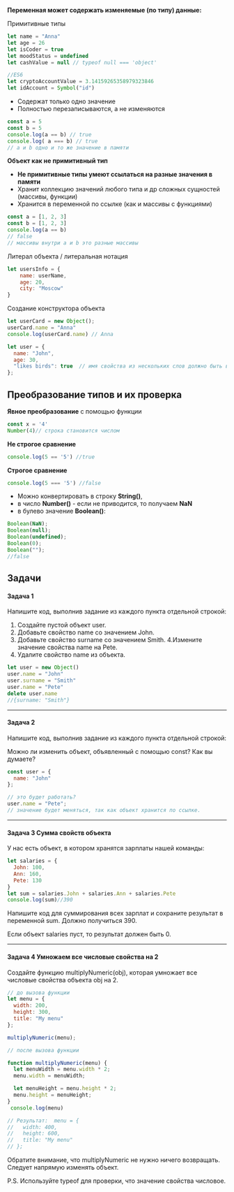 **Переменная может содержать изменяемые (по типу) данные:**<br>

Примитивные типы
```js
let name = "Anna"
let age = 26
let isCoder = true
let moodStatus = undefined
let cashValue = null // typeof null === 'object'

//ES6
let cryptoAccountValue = 3.14159265358979323846
let idAccount = Symbol("id")
```

* Содержат только одно значение
* Полностью перезаписываются, а не изменяются
```js
const a = 5
const b = 5
console.log(a == b) // true
console.log( a === b) // true
// a и b одно и то же значение в памяти
```


**Объект как не примитивный тип**
* **Не примитивные типы умеют ссылаться на разные значения в памяти**
* Хранит коллекцию значений любого типа и др сложных сущностей (массивы, функции)
* Хранится в переменной по ссылке (как и массивы с функциями)
```js
const a = [1, 2, 3]
const b = [1, 2, 3]
console.log(a == b)
// false
// массивы внутри a и b это разные массивы
```
Литерал объекта / литеральная нотация
```js
let usersInfo = {
    name: userName,
    age: 20,
    city: "Moscow"
}
```

Создание конструктора объекта 
```js
let userCard = new Object();
userCard.name = "Anna"
console.log(userCard.name) // Anna
```
```js
let user = {
  name: "John",
  age: 30,
  "likes birds": true  // имя свойства из нескольких слов должно быть в кавычках
};
```

## Преобразование типов и их проверка
**Явное преобразование** с помощью функции 
```js
const x = '4'
Number(4)// строка становится числом
```
**Не строгое сравнение**
```js
console.log(5 == '5') //true
```
**Строгое сравнение**
```js
console.log(5 === '5') //false
```
* Можно конвертировать в строку **String()**,<br>
* в число **Number()** - если не приводится, то получаем **NaN**<br>
* в булево значение **Boolean()**:<br>
```js
Boolean(NaN);
Boolean(null);
Boolean(undefined);
Boolean(0);
Boolean(""); 
//false
```




## Задачи
#### Задача 1
Напишите код, выполнив задание из каждого пункта отдельной строкой:

1. Создайте пустой объект user.
2. Добавьте свойство name со значением John.
3. Добавьте свойство surname со значением Smith.
4.Измените значение свойства name на Pete.
5. Удалите свойство name из объекта.
```js
let user = new Object()
user.name = "John"
user.surname = "Smith"
user.name = "Pete"
delete user.name
//{surname: "Smith"}
```

___


#### Задача 2

Напишите код, выполнив задание из каждого пункта отдельной строкой:

Можно ли изменить объект, объявленный с помощью const? Как вы думаете?


```js
const user = {
  name: "John"
};

// это будет работать?
user.name = "Pete"; 
// значение будет меняться, так как объект хранится по ссылке.
```
___
#### Задача 3 Сумма свойств объекта
У нас есть объект, в котором хранятся зарплаты нашей команды:

```js
let salaries = {
  John: 100,
  Ann: 160,
  Pete: 130
}
let sum = salaries.John + salaries.Ann + salaries.Pete
console.log(sum)//390
```
Напишите код для суммирования всех зарплат и сохраните результат в переменной sum. Должно получиться 390.

Если объект salaries пуст, то результат должен быть 0.
___
#### Задача 4 Умножаем все числовые свойства на 2
Создайте функцию multiplyNumeric(obj), которая умножает все числовые свойства объекта obj на 2.

```js
// до вызова функции
let menu = {
  width: 200,
  height: 300,
  title: "My menu"
};

multiplyNumeric(menu);

// после вызова функции

function multiplyNumeric(menu) {
  let menuWidth = menu.width * 2;
  menu.width = menuWidth;

  let menuHeight = menu.height * 2;
  menu.height = menuHeight;
}
 console.log(menu)

// Результат:  menu = {
//   width: 400,
//   height: 600,
//   title: "My menu"
// };
```
Обратите внимание, что multiplyNumeric не нужно ничего возвращать. Следует напрямую изменять объект.

P.S. Используйте typeof для проверки, что значение свойства числовое.
